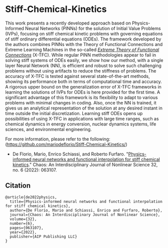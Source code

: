 # Stiff-Chemical-Kinetics
This work presents a recently developed approach based on Physics-Informed Neural Networks (PINNs) for the solution of Initial Value Problems (IVPs), focusing on stiff chemical kinetic problems with governing equations of stiff ordinary differential equations (ODEs). The framework developed by the authors combines PINNs with the Theory of Functional Connections and Extreme Learning Machines in the so-called <a href="https://doi.org/10.1016/j.neucom.2021.06.015"><i>Extreme Theory of Functional Connections</i></a> (X-TFC). While regular PINN methodologies appear to fail in solving stiff systems of ODEs easily, we show how our method, with a single layer Neural Network (NN), is efficient and robust to solve such challenging problems without using artifacts to reduce the stiffness of problems. The accuracy of X-TFC is tested against several state-of-the-art methods, showing its performance both in terms of computational time and accuracy. A rigorous upper bound on the generalization error of X-TFC frameworks in learning the solutions of IVPs for ODEs is here provided for the first time. A significant advantage of this framework is its flexibility to adapt to various problems with minimal changes in coding. Also, once the NN is trained, it gives us an analytical representation of the solution at any desired instant in time outside the initial discretization. Learning stiff ODEs opens up possibilities of using X-TFC in applications with large time ranges, such as chemical dynamics in energy conversion, nuclear dynamics systems, life sciences, and environmental engineering. 

For more information, please refer to the following: <br>
(https://github.com/mariodeflorio/Stiff-Chemical-Kinetics/)

<ul>
<li>De Florio, Mario, Enrico Schiassi, and Roberto Furfaro. "<a href="https://doi.org/10.1063/5.0086649">Physics-informed neural networks and functional interpolation for stiff chemical kinetics</a>." Chaos: An Interdisciplinary Journal of Nonlinear Science 32, no. 6 (2022): 063107.</li>
</ul>

## Citation

    @article{de2022physics,
      title={Physics-informed neural networks and functional interpolation for stiff chemical kinetics},
      author={De Florio, Mario and Schiassi, Enrico and Furfaro, Roberto},
      journal={Chaos: An Interdisciplinary Journal of Nonlinear Science},
      volume={32},
      number={6},
      pages={063107},
      year={2022},
      publisher={AIP Publishing LLC}
    }

